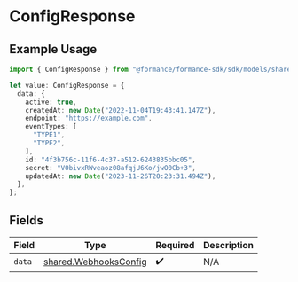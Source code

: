 # ConfigResponse

## Example Usage

```typescript
import { ConfigResponse } from "@formance/formance-sdk/sdk/models/shared";

let value: ConfigResponse = {
  data: {
    active: true,
    createdAt: new Date("2022-11-04T19:43:41.147Z"),
    endpoint: "https://example.com",
    eventTypes: [
      "TYPE1",
      "TYPE2",
    ],
    id: "4f3b756c-11f6-4c37-a512-6243835bbc05",
    secret: "V0bivxRWveaoz08afqjU6Ko/jwO0Cb+3",
    updatedAt: new Date("2023-11-26T20:23:31.494Z"),
  },
};
```

## Fields

| Field                                                                 | Type                                                                  | Required                                                              | Description                                                           |
| --------------------------------------------------------------------- | --------------------------------------------------------------------- | --------------------------------------------------------------------- | --------------------------------------------------------------------- |
| `data`                                                                | [shared.WebhooksConfig](../../../sdk/models/shared/webhooksconfig.md) | :heavy_check_mark:                                                    | N/A                                                                   |